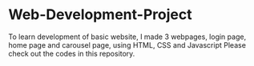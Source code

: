 # Web-Development-Project
To learn development of basic website, I made 3 webpages, login page, home page and carousel page, using HTML, CSS and Javascript 
Please check out the codes in this repository.
